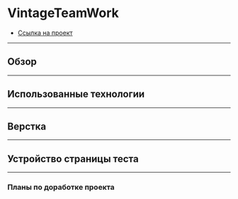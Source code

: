 # VintageTeamWork
* [Ссылка на проект](https://avet90.github.io/Vintage-TeamWork/)
___
## Обзор

___
## Использованные технологии

___
## Верстка

___
## Устройство страницы теста

___
### Планы по доработке проекта

